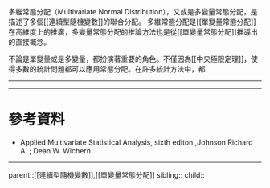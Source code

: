 多維常態分配（Multivariate Normal Distribution），又或是多變量常態分配，是描述了多個[[連續型隨機變數]]的聯合分配。
多維常態分配是[[單變量常態分配]]在高維度上的推廣，多變量常態分配的推論方法也是從[[單變量常態分配]]推導出的直接概念。

不論是單變量或是多變量，都扮演著重要的角色。不僅因為[[中央極限定理]]，使得多數的統計問題都可以應用常態分配。在許多統計方法中，都
- - -

- - -
# 參考資料
- Applied Multivariate Statistical Analysis, sixth editon ,Johnson Richard A. ;  Dean W. Wichern
- - -
parent::[[連續型隨機變數]],[[單變量常態分配]]
sibling::
child::